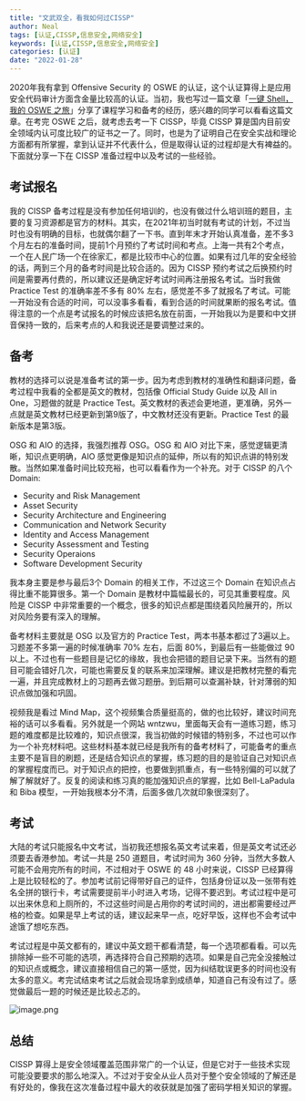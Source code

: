 ```yaml
---
title: "文武双全，看我如何过CISSP"
author: Neal
tags: [认证,CISSP,信息安全,网络安全]
keywords: [认证,CISSP,信息安全,网络安全]
categories: [认证]
date: "2022-01-28"
---
```


2020年我有拿到 Offensive Security 的 OSWE 的认证，这个认证算得上是应用安全代码审计方面含金量比较高的认证。当初，我也写过一篇文章「[一键 Shell，我的 OSWE 之旅](https://madneal.com/post/oswe/)」分享了课程学习和备考的经历，感兴趣的同学可以看看这篇文章。在考完 OSWE 之后，就考虑去考一下 CISSP，毕竟 CISSP 算是国内目前安全领域内认可度比较广的证书之一了。同时，也是为了证明自己在安全实战和理论方面都有所掌握，拿到认证并不代表什么，但是取得认证的过程却是大有裨益的。下面就分享一下在 CISSP 准备过程中以及考试的一些经验。

## 考试报名

我的 CISSP 备考过程是没有参加任何培训的，也没有做过什么培训班的题目，主要的复习资源都是官方的材料。其实，在2021年初当时就有考试的计划，不过当时也没有明确的目标，也就偶尔翻了一下书。直到年末才开始认真准备，差不多3个月左右的准备时间，提前1个月预约了考试时间和考点。上海一共有2个考点，一个在人民广场一个在徐家汇，都是比较市中心的位置。如果有过几年的安全经验的话，两到三个月的备考时间是比较合适的。因为 CISSP 预约考试之后换预约时间是需要再付费的，所以建议还是确定好考试时间再注册报名考试。当时我做 Practice Test 的准确率差不多有 80% 左右，感觉差不多了就报名了考试。可能一开始没有合适的时间，可以没事多看看，看到合适的时间就果断的报名考试。值得注意的一个点是考试报名的时候应该把名放在前面，一开始我以为是要和中文拼音保持一致的，后来考点的人和我说还是要调整过来的。

## 备考

教材的选择可以说是准备考试的第一步。因为考虑到教材的准确性和翻译问题，备考过程中我看的全都是英文的教材，包括像 Official Study Guide  以及 All in One，习题做的就是 Practice Test。英文教材的表述会更地道，更准确，另外一点就是英文教材已经更新到第9版了，中文教材还没有更新。Practice Test 的最新版本是第3版。

OSG 和 AIO 的选择，我强烈推荐 OSG。OSG 和 AIO 对比下来，感觉逻辑更清晰，知识点更明确，AIO 感觉更像是知识点的延伸，所以有的知识点讲的特别发散。当然如果准备时间比较充裕，也可以看看作为一个补充。对于 CISSP 的八个 Domain:

* Security and Risk Management
* Asset Security
* Security Architecture and Engineering
* Communication and Network Security
* Identity and Access Management
* Security Assessment and Testing
* Security Operaions 
* Software Development Security

我本身主要是参与最后3个 Domain 的相关工作，不过这三个 Domain 在知识点占得比重不能算很多。第一个 Domain 是教材中篇幅最长的，可见其重要程度。风险是 CISSP 中非常重要的一个概念，很多的知识点都是围绕着风险展开的，所以对风险务要有深入的理解。

备考材料主要就是 OSG 以及官方的 Practice Test，两本书基本都过了3遍以上。习题差不多第一遍的时候准确率 70% 左右，后面 80%，到最后有一些能做过 90 以上。不过也有一些题目是记忆的缘故，我也会把错的题目记录下来。当然有的题目可能会错好几次，可能也需要反复的联系来加深理解。建议是把教材完整的看完一遍，并且完成教材上的习题再去做习题册。到后期可以查漏补缺，针对薄弱的知识点做加强和巩固。

视频我是看过 Mind Map，这个视频集合质量挺高的，做的也比较好，建议时间充裕的话可以多看看。另外就是一个网站 wntzwu，里面每天会有一道练习题，练习题的难度都是比较难的，知识点很深，我当初做的时候错的特别多，不过也可以作为一个补充材料吧。这些材料基本就已经是我所有的备考材料了，可能备考的重点主要不是盲目的刷题，还是结合知识点的掌握，练习题的目的是验证自己对知识点的掌握程度而已。对于知识点的把控，也要做到抓重点，有一些特别偏的可以就了解了解就好了。反复的阅读和练习真的能加强知识点的掌握，比如 Bell-LaPadula 和 Biba 模型，一开始我根本分不清，后面多做几次就印象很深刻了。

## 考试

大陆的考试只能报名中文考试，当初我还想报名英文考试来着，但是英文考试还必须要去香港参加。考试一共是 250 道题目，考试时间为 360 分钟，当然大多数人可能不会用完所有的时间，不过相对于 OSWE 的 48 小时来说，CISSP 已经算得上是比较轻松的了。参加考试前记得带好自己的证件，包括身份证以及一张带有姓名全拼的银行卡，考试需要提前半小时进入考场，记得不要迟到。考试过程中是可以出来休息和上厕所的，不过这些时间是占用你的考试时间的，进出都需要经过严格的检查。如果是早上考试的话，建议起来早一点，吃好早饭，这样也不会考试中途饿了想吃东西。

考试过程是中英文都有的，建议中英文题干都看清楚，每一个选项都看看。可以先排除掉一些不可能的选项，再选择符合自己预期的选项。如果是自己完全没接触过的知识点或概念，建议直接相信自己的第一感觉，因为纠结耽误更多的时间也没有太多的意义。考完试结束考试之后就会现场拿到成绩单，知道自己有没有过了。感觉做最后一题的时候还是比较忐忑的。

![image.png](https://s2.loli.net/2022/01/28/x9Bq8fAhMPJOdDT.png)

## 总结

CISSP 算得上是安全领域覆盖范围非常广的一个认证，但是它对于一些技术实现可能没要要求的那么地深入。不过对于安全从业人员对于整个安全领域的了解还是有好处的，像我在这次准备过程中最大的收获就是加强了密码学相关知识的掌握。